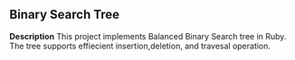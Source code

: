 **Binary Search Tree**
---

**Description**
This project implements Balanced Binary Search tree in Ruby.
The tree supports effiecient insertion,deletion, and travesal operation.